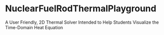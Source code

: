 # NuclearFuelRodThermalPlayground
A User Friendly, 2D Thermal Solver Intended to Help Students Visualize the Time-Domain Heat Equation
